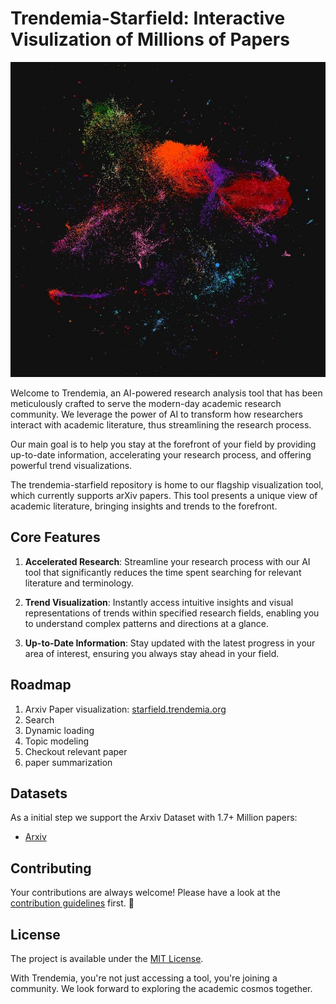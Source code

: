 # Trendemia-Starfield: Interactive Visulization of Millions of Papers

![Trendemia Logo](./src/assets/demo.jpg)

Welcome to Trendemia, an AI-powered research analysis tool that has been meticulously crafted to serve the modern-day academic research community. We leverage the power of AI to transform how researchers interact with academic literature, thus streamlining the research process.

Our main goal is to help you stay at the forefront of your field by providing up-to-date information, accelerating your research process, and offering powerful trend visualizations.

The trendemia-starfield repository is home to our flagship visualization tool, which currently supports arXiv papers. This tool presents a unique view of academic literature, bringing insights and trends to the forefront.

## Core Features

1. **Accelerated Research**: Streamline your research process with our AI tool that significantly reduces the time spent searching for relevant literature and terminology.

2. **Trend Visualization**: Instantly access intuitive insights and visual representations of trends within specified research fields, enabling you to understand complex patterns and directions at a glance.

3. **Up-to-Date Information**: Stay updated with the latest progress in your area of interest, ensuring you always stay ahead in your field.

## Roadmap

1. Arxiv Paper visualization: [starfield.trendemia.org](https://starfield.trendemia.org)
2. Search
3. Dynamic loading
4. Topic modeling
5. Checkout relevant paper
6. paper summarization

## Datasets

As a initial step we support the Arxiv Dataset with 1.7+ Million papers:

- [Arxiv](https://www.kaggle.com/datasets/Cornell-University/arxiv)

## Contributing

Your contributions are always welcome! Please have a look at the [contribution guidelines](./CONTRIBUTING.md) first. 🎉

## License

The project is available under the [MIT License](./LICENSE).

With Trendemia, you're not just accessing a tool, you're joining a community. We look forward to exploring the academic cosmos together.